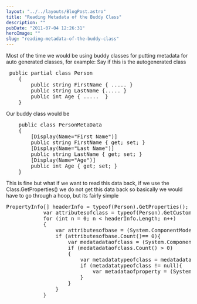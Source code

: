 ```yaml
---
layout: "../../layouts/BlogPost.astro"
title: "Reading Metadata of the Buddy Class"
description: ""
pubDate: "2011-07-04 12:26:31"
heroImage: ""
slug: "reading-metadata-of-the-buddy-class"
---
```


Most of the time we would be using buddy classes for putting metadata for auto generated classes, for example:
Say if this is the autogenerated class
<pre lang="csharp">
 public partial class Person
    {
        public string FirstName { ..... }
        public string LastName {..... }
        public int Age { .....  }
    }
</pre>
Our buddy class would be
<pre lang="csharp">
    public class PersonMetaData
    {
        [Display(Name="First Name")]
        public string FirstName { get; set; }
        [Display(Name="Last Name")]
        public string LastName { get; set; }
        [Display(Name="Age")]
        public int Age { get; set; }
    }
</pre>

This is fine but what if we want to read this data back, if we use the Class.GetProperties() we do not get this data back so basically we would have to go through a hoop, but its fairly simple
<pre lang="csharp">
PropertyInfo[] headerInfo = typeof(Person).GetProperties();
            var attributesofclass = typeof(Person).GetCustomAttributes(true);
            for (int n = 0; n < headerInfo.Length; n++)
            {   
                var attributesofbase = (System.ComponentModel.DataAnnotations.DisplayAttribute[])headerInfo[n].GetCustomAttributes(typeof(System.ComponentModel.DataAnnotations.DisplayAttribute),true);
                if (attributesofbase.Count()== 0){
                    var medatadataofclass = (System.ComponentModel.DataAnnotations.MetadataTypeAttribute[])typeof(T).GetCustomAttributes(typeof(System.ComponentModel.DataAnnotations.MetadataTypeAttribute), true);
                    if (medatadataofclass.Count() > 0)
                    {
                        var metadatatypeofclass = medatadataofclass.First().MetadataClassType.GetProperty(headerInfo[n].Name);
                        if (metadatatypeofclass != null){
                            var metadataofproperty = (System.ComponentModel.DataAnnotations.DisplayAttribute[])metadatatypeofclass.GetCustomAttributes(typeof(System.ComponentModel.DataAnnotations.DisplayAttribute), true);
                        }
                    }
                }
            }
</pre>
